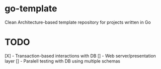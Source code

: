 # go-template
Clean Architecture-based template repository for projects written in Go

# TODO
[X] - Transaction-based interactions with DB
[] - Web server/presentation layer
[] - Paralell testing with DB using multiple schemas
